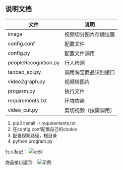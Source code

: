 ## 说明文档

文件|说明
--|--
image|视频切分图片存储位置
config.conf|配置文件
config.py|配置文件调用
peopleRecognition.py|行人检测
taobao\_api.py|调用淘宝商品识别接口
video2graph.py|视频转图片
progarm.py|执行文件
requirements.txt|环境依赖
video_cut.py|剪切视频（按需调用）

1. pip3 install -r requirements.txt
2. 在config.conf配置自己的cookie
3. 配置视频路径，根目录
4. python program.py

行人标记：
![示例]("https://SuiMingYang.github.io/img/video2pic/example.png")

商品接口返回：
![示例]("https://SuiMingYang.github.io/img/video2pic/feature.png")
